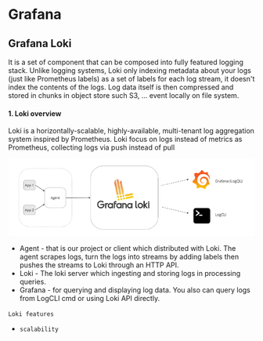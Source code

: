 # Grafana

## Grafana Loki
It is a set of component that can be composed into fully featured logging stack. Unlike logging systems, Loki only indexing metadata about your logs (just like Prometheus labels) as a set of labels for each log stream, it doesn't index the contents of the logs. Log data itself is then compressed and stored in chunks in object store such S3, ... event locally on file system.

#### 1. Loki overview
Loki is a horizontally-scalable, highly-available, multi-tenant log aggregation system inspired by Prometheus. 
Loki focus on logs instead of metrics as Prometheus, collecting logs via push instead of pull

![img_1.png](img_1.png)
- Agent - that is our project or client which distributed with Loki. The agent scrapes logs, turn the logs into streams by adding labels then pushes the streams to Loki through an HTTP API.
- Loki - The loki server which ingesting and storing logs in processing queries.
- Grafana - for querying and displaying log data. You also can query logs from LogCLI cmd or using Loki API directly.

`Loki features`
- `scalability`
